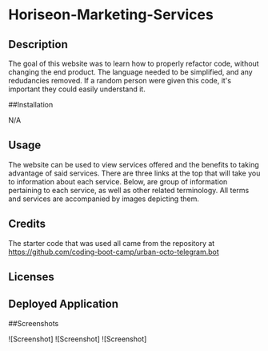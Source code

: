 # Horiseon-Marketing-Services

## Description

The goal of this website was to learn how to properly refactor code, without changing the end product. The language needed to be simplified, and any redudancies removed. If a random person were given this code, it's important they could easily understand it.

##Installation

N/A

## Usage

The website can be used to view services offered and the benefits to taking advantage of said services. There are three links at the top that will take you to information about each service. Below, are group of information pertaining to each service, as well as other related terminology. All terms and services are accompanied by images depicting them. 

## Credits

The starter code that was used all came from the repository at https://github.com/coding-boot-camp/urban-octo-telegram.bot
## Licenses


## Deployed Application



##Screenshots

![Screenshot]
![Screenshot]
![Screenshot]
